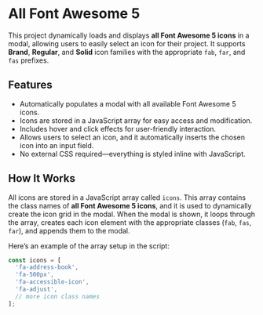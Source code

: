 # All Font Awesome 5

This project dynamically loads and displays **all Font Awesome 5 icons** in a modal, allowing users to easily select an icon for their project. It supports **Brand**, **Regular**, and **Solid** icon families with the appropriate `fab`, `far`, and `fas` prefixes.

## Features

- Automatically populates a modal with all available Font Awesome 5 icons.
- Icons are stored in a JavaScript array for easy access and modification.
- Includes hover and click effects for user-friendly interaction.
- Allows users to select an icon, and it automatically inserts the chosen icon into an input field.
- No external CSS required—everything is styled inline with JavaScript.

## How It Works

All icons are stored in a JavaScript array called `icons`. This array contains the class names of **all Font Awesome 5 icons**, and it is used to dynamically create the icon grid in the modal. When the modal is shown, it loops through the array, creates each icon element with the appropriate classes (`fab`, `fas`, `far`), and appends them to the modal.

Here’s an example of the array setup in the script:

```javascript
const icons = [
  'fa-address-book', 
  'fa-500px', 
  'fa-accessible-icon', 
  'fa-adjust', 
  // more icon class names
];

